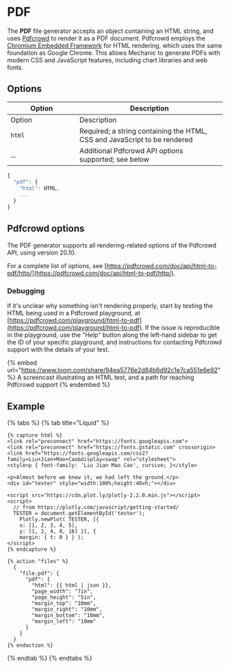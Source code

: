 # PDF

The **PDF** file generator accepts an object containing an HTML string, and uses [Pdfcrowd](https://pdfcrowd.com/) to render it as a PDF document. Pdfcrowd employs the [Chromium Embedded Framework](https://en.wikipedia.org/wiki/Chromium_Embedded_Framework) for HTML rendering, which uses the same foundation as Google Chrome. This allows Mechanic to generate PDFs with modern CSS and JavaScript features, including chart libraries and web fonts.

## Options

<table data-header-hidden><thead><tr><th width="145">Option</th><th>Description</th></tr></thead><tbody><tr><td>Option</td><td>Description</td></tr><tr><td><code>html</code></td><td>Required; a string containing the HTML, CSS and JavaScript to be rendered</td></tr><tr><td>...</td><td>Additional Pdfcrowd API options supported; see below</td></tr></tbody></table>

```javascript
{
  "pdf": {
    "html": HTML,
    ...
  }
}
```

## Pdfcrowd options

The PDF generator supports all rendering-related options of the Pdfcrowd API, using version 20.10.

For a complete list of options, see [https://pdfcrowd.com/doc/api/html-to-pdf/http/](https://pdfcrowd.com/doc/api/html-to-pdf/http/).

### Debugging

If it's unclear why something isn't rendering properly, start by testing the HTML being used in a Pdfcrowd playground, at [https://pdfcrowd.com/playground/html-to-pdf](https://pdfcrowd.com/playground/html-to-pdf). If the issue is reproducible in the playground, use the "Help" button along the left-hand sidebar to get the ID of your specific playground, and instructions for contacting Pdfcrowd support with the details of your test.

{% embed url="https://www.loom.com/share/94ea5776e2d84b6d92c1e7ca551e6e92" %}
A screencast illustrating an HTML test, and a path for reaching Pdfcrowd support
{% endembed %}

## Example

{% tabs %}
{% tab title="Liquid" %}
```liquid
{% capture html %}
<link rel="preconnect" href="https://fonts.googleapis.com">
<link rel="preconnect" href="https://fonts.gstatic.com" crossorigin>
<link href="https://fonts.googleapis.com/css2?family=Liu+Jian+Mao+Cao&display=swap" rel="stylesheet">
<style>p { font-family: 'Liu Jian Mao Cao', cursive; }</style>

<p>Almost before we knew it, we had left the ground.</p>
<div id="tester" style="width:100%;height:40vh;"></div>

<script src="https://cdn.plot.ly/plotly-2.2.0.min.js"></script>
<script>
  // from https://plotly.com/javascript/getting-started/
  TESTER = document.getElementById('tester');
	Plotly.newPlot( TESTER, [{
	x: [1, 2, 3, 4, 5],
	y: [1, 2, 4, 8, 16] }], {
	margin: { t: 0 } } );
</script>
{% endcapture %}

{% action "files" %}
  {
    "file.pdf": {
      "pdf": {
        "html": {{ html | json }},
        "page_width": "7in",
        "page_height": "5in",
        "margin_top": "10mm",
        "margin_right": "10mm",
        "margin_bottom": "10mm",
        "margin_left": "10mm"
      }
    }
  }
{% endaction %}
```
{% endtab %}
{% endtabs %}
